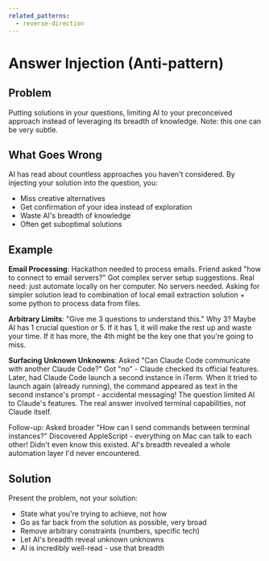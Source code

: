```yaml
---
related_patterns:
  - reverse-direction
---
```


# Answer Injection (Anti-pattern)

## Problem
Putting solutions in your questions, limiting AI to your preconceived approach instead of leveraging its breadth of knowledge.
Note: this one can be very subtle.

## What Goes Wrong
AI has read about countless approaches you haven't considered. By injecting your solution into the question, you:
- Miss creative alternatives
- Get confirmation of your idea instead of exploration
- Waste AI's breadth of knowledge
- Often get suboptimal solutions

## Example
**Email Processing**: Hackathon needed to process emails. Friend asked "how to connect to email servers?"
Got complex server setup suggestions. Real need: just automate locally on her computer. No servers needed. Asking for simpler solution lead to combination of local email extraction solution + some python to process data from files.

**Arbitrary Limits**: "Give me 3 questions to understand this." Why 3? Maybe AI has 1 crucial question or 5.
If it has 1, it will make the rest up and waste your time.
If it has more, the 4th might be the key one that you're going to miss.

**Surfacing Unknown Unknowns**:
Asked "Can Claude Code communicate with another Claude Code?" Got "no" - Claude checked its official features.
Later, had Claude Code launch a second instance in iTerm. When it tried to launch again (already running), the command appeared as text in the second instance's prompt - accidental messaging!
The question limited AI to Claude's features. The real answer involved terminal capabilities, not Claude itself.

Follow-up: Asked broader "How can I send commands between terminal instances?" Discovered AppleScript - everything on Mac can talk to each other! Didn't even know this existed. AI's breadth revealed a whole automation layer I'd never encountered. 

## Solution
Present the problem, not your solution:
- State what you're trying to achieve, not how
- Go as far back from the solution as possible, very broad
- Remove arbitrary constraints (numbers, specific tech)
- Let AI's breadth reveal unknown unknowns
- AI is incredibly well-read - use that breadth